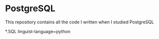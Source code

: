 # PostgreSQL
This repository contains all the code I written when I studied PostgreSQL

*.SQL linguist-language=python
